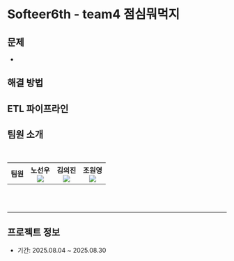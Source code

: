 # Softeer6th - team4 점심뭐먹지 

## 문제
- 

## 해결 방법  

## ETL 파이프라인


## 팀원 소개

<br/>

<div align="center">
<table>
<th>팀원</th>
    <th> 노선우 <a href="https://github.com/SsunyR"><br/><img src="https://img.shields.io/badge/Github-181717?style=flat-square&logo=Github&logoColor=white"/><a></th>
	  <th> 김의진 <a href=""><br/><img src="https://img.shields.io/badge/Github-181717?style=flat-square&logo=Github&logoColor=white"/></a></th>
    <th> 조원영 <a href="https://github.com/ThinkKat"><br/><img src="https://img.shields.io/badge/Github-181717?style=flat-square&logo=Github&logoColor=white"/></a></th>
  </table>
</div>
<br />
<br />


---

## 프로젝트 정보

- 기간: 2025.08.04 ~ 2025.08.30  
